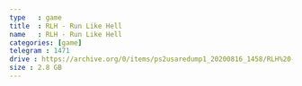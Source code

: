 ```yaml
---
type   : game
title  : RLH - Run Like Hell
name   : RLH - Run Like Hell
categories: [game]
telegram : 1471
drive : https://archive.org/0/items/ps2usaredump1_20200816_1458/RLH%20-%20Run%20Like%20Hell.7z
size : 2.8 GB
---
```



